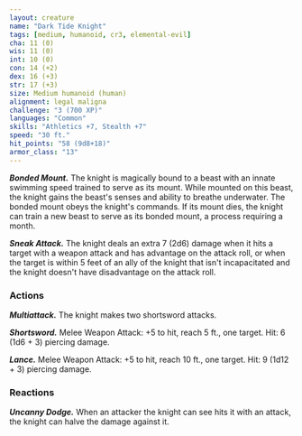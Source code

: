 ```yaml
---
layout: creature
name: "Dark Tide Knight"
tags: [medium, humanoid, cr3, elemental-evil]
cha: 11 (0)
wis: 11 (0)
int: 10 (0)
con: 14 (+2)
dex: 16 (+3)
str: 17 (+3)
size: Medium humanoid (human)
alignment: legal maligna
challenge: "3 (700 XP)"
languages: "Common"
skills: "Athletics +7, Stealth +7"
speed: "30 ft."
hit_points: "58 (9d8+18)"
armor_class: "13"
---
```


***Bonded Mount.*** The knight is magically bound to a beast with an innate swimming speed trained to serve as its mount. While mounted on this beast, the knight gains the beast's senses and ability to breathe underwater. The bonded mount obeys the knight's commands. If its mount dies, the knight can train a new beast to serve as its bonded mount, a process requiring a month.

***Sneak Attack.*** The knight deals an extra 7 (2d6) damage when it hits a target with a weapon attack and has advantage on the attack roll, or when the target is within 5 feet of an ally of the knight that isn't incapacitated and the knight doesn't have disadvantage on the attack roll.

### Actions

***Multiattack.*** The knight makes two shortsword attacks.

***Shortsword.*** Melee Weapon Attack: +5 to hit, reach 5 ft., one target. Hit: 6 (1d6 + 3) piercing damage.

***Lance.*** Melee Weapon Attack: +5 to hit, reach 10 ft., one target. Hit: 9 (1d12 + 3) piercing damage.

### Reactions

***Uncanny Dodge.*** When an attacker the knight can see hits it with an attack, the knight can halve the damage against it.